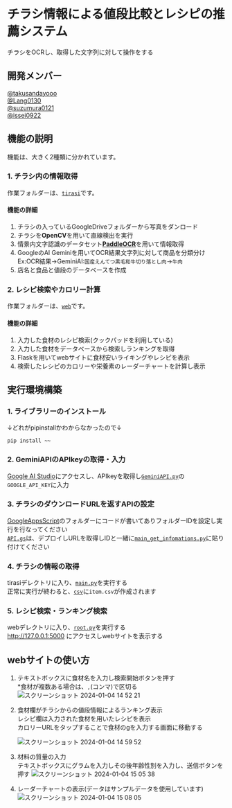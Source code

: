# チラシ情報による値段比較とレシピの推薦システム

チラシをOCRし、取得した文字列に対して操作をする

## 開発メンバー

[@takusandayooo](https://github.com/takusandayooo)  
[@Lang0130](https://github.com/Lang0130)  
[@suzumura0121](https://github.com/suzumura0121)  
[@issei0922](https://github.com/issei0922)  

## 機能の説明
機能は、大きく2種類に分かれています。

### 1. チラシ内の情報取得
作業フォルダーは、[`tirasi`](./tirasi)です。
#### 機能の詳細
1. チラシの入っているGoogleDriveフォルダーから写真をダンロード
2. チラシを**OpenCV**を用いて直線検出を実行
3. 情景内文字認識のデータセット[**PaddleOCR**](https://github.com/PaddlePaddle/PaddleOCR)を用いて情報取得
4. GoogleのAI Geminiを用いてOCR結果文字列に対して商品を分類分け   
   Ex:OCR結果→GeminiAI:`国産えんてつ黒毛和牛切り落とし肉`→`牛肉`
5. 店名と食品と値段のデータベースを作成

### 2. レシピ検索やカロリー計算
作業フォルダーは、[`web`](./web)です。
#### 機能の詳細
1. 入力した食材のレシピ検索(クックパッドを利用している)
2. 入力した食材をデータベースから検索しランキングを取得
3. Flaskを用いてwebサイトに食材安いライキングやレシピを表示
4. 検索したレシピのカロリーや栄養素のレーダーチャートを計算し表示

## 実行環境構築

### 1. ライブラリーのインストール
↓どれがpipinstallかわからなかったので↓
```
pip install ~~
```
### 2. GeminiAPIのAPIkeyの取得・入力
[Google AI Studio](https://cloud.google.com/generative-ai-studio?hl=ja)にアクセスし、APIkeyを取得し[`GeminiAPI.py`](./tirasi/modules/GeminiAPI.py)の`GOOGLE_API_KEY`に入力
### 3. チラシのダウンロードURLを返すAPIの設定
[GoogleAppsScript](./GoogleAppsScript/)のフォルダーにコードが書いてありフォルダーIDを設定し実行を行なってください  
[`API.gs`](./GoogleAppsScript/API.gs)は、デプロイしURLを取得しIDと一緒に[`main_get_infomations.py`](./tirasi/modules/main_get_infomations.py)に貼り付けてください

### 4. チラシの情報の取得
tirasiデレクトリに入り、[`main.py`](./tirasi/main.py)を実行する  
正常に実行が終わると、[`csv`](./web/static/csv/)に`item.csv`が作成されます  

### 5. レシピ検索・ランキング検索
webデレクトリに入り、[`root.py`](./web/root.py)を実行する  
http://127.0.0.1:5000 にアクセスしwebサイトを表示する

## webサイトの使い方
1. テキストボックスに食材名を入力し検索開始ボタンを押す  
   *食材が複数ある場合は、`,`(コンマ)で区切る
   ![スクリーンショット 2024-01-04 14 52 21](https://github.com/takusandayooo/projects/assets/54734834/b29aa91e-8f6b-42aa-bbb3-908e07a131cc)
2. 食材欄がチラシからの値段情報によるランキング表示  
   レシピ欄は入力された食材を用いたレシピを表示  
   カロリーURLをタップすることで食材のgを入力する画面に移動する

   ![スクリーンショット 2024-01-04 14 59 52](https://github.com/takusandayooo/projects/assets/54734834/3d8138ac-155c-40a9-a31f-77fbc90da7be)

3. 材料の質量の入力   
   テキストボックスにグラムを入力しその後年齢性別を入力し、送信ボタンを押す
   ![スクリーンショット 2024-01-04 15 05 38](https://github.com/takusandayooo/projects/assets/54734834/97459c62-ec40-4db4-83ad-25599ac6573b)
4. レーダーチャートの表示(データはサンプルデータを使用しています)
   ![スクリーンショット 2024-01-04 15 08 05](https://github.com/takusandayooo/projects/assets/54734834/4a3c11cc-35ee-455b-b251-3976276942ef)
